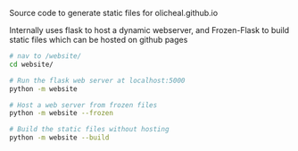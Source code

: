 Source code to generate static files for olicheal.github.io

Internally uses flask to host a dynamic webserver, and Frozen-Flask to build static files which can be hosted on github pages

```sh
# nav to /website/
cd website/

# Run the flask web server at localhost:5000
python -m website

# Host a web server from frozen files
python -m website --frozen

# Build the static files without hosting
python -m website --build 
```
